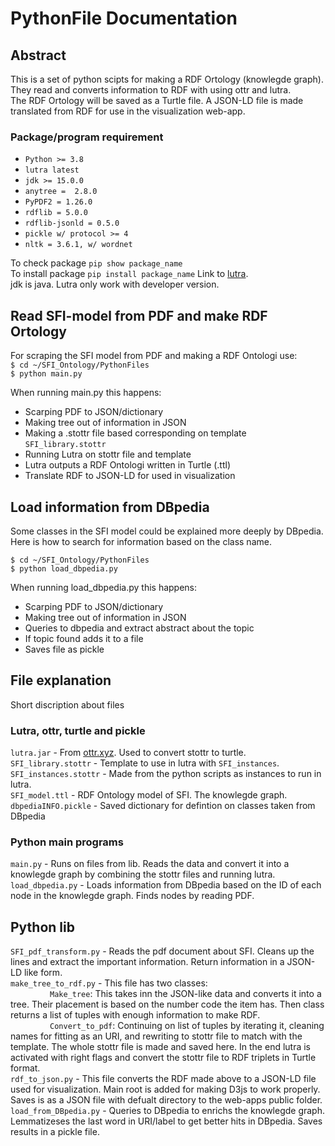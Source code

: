 # PythonFile Documentation

## Abstract
This is a set of python scipts for making a RDF Ortology (knowlegde graph). They read and converts information to RDF with using ottr and lutra.  
The RDF Ortology will be saved as a Turtle file. A JSON-LD file is made translated from RDF for use in the visualization web-app.

### Package/program requirement
* `Python >= 3.8`
* `lutra latest`
* `jdk >= 15.0.0`
* `anytree =  2.8.0`
* `PyPDF2 = 1.26.0`
* `rdflib = 5.0.0`
* `rdflib-jsonld = 0.5.0`
* `pickle w/ protocol >= 4`
* `nltk = 3.6.1, w/ wordnet`

To check package `pip show package_name`  
To install package `pip install package_name`
Link to [lutra](https://ottr.xyz/#Lutra).  
jdk is java. Lutra only work with developer version.  


## Read SFI-model from PDF and make RDF Ortology
For scraping the SFI model from PDF and making a RDF Ontologi use:  
`$ cd ~/SFI_Ontology/PythonFiles`  
`$ python main.py`  

When running main.py this happens:
* Scarping PDF to JSON/dictionary
* Making tree out of information in JSON
* Making a .stottr file based corresponding on template `SFI_library.stottr`
* Running Lutra on stottr file and template
* Lutra outputs a RDF Ontologi written in Turtle (.ttl)
* Translate RDF to JSON-LD for used in visualization


## Load information from DBpedia
Some classes in the SFI model could be explained more deeply by DBpedia. Here is how to search for information based on the class name.  

`$ cd ~/SFI_Ontology/PythonFiles`  
`$ python load_dbpedia.py`

When running load_dbpedia.py this happens:
* Scarping PDF to JSON/dictionary
* Making tree out of information in JSON
* Queries to dbpedia and extract abstract about the topic
* If topic found adds it to a file
* Saves file as pickle


## File explanation
Short discription about files

### Lutra, ottr, turtle and pickle
`lutra.jar` - From [ottr.xyz](ottr.xyz). Used to convert stottr to turtle.  
`SFI_library.stottr` - Template to use in lutra with `SFI_instances`.  
`SFI_instances.stottr` - Made from the python scripts as instances to run in lutra.   
`SFI_model.ttl` - RDF Ontology model of SFI. The knowlegde graph.  
`dbpediaINFO.pickle` - Saved dictionary for defintion on classes taken from DBpedia

### Python main programs
`main.py` - Runs on files from lib. Reads the data and convert it into a knowlegde graph by combining the stottr files and running lutra.  
`load_dbpedia.py` - Loads information from DBpedia based on the ID of each node in the knowlegde graph. Finds nodes by reading PDF.  

## Python lib
`SFI_pdf_transform.py` - Reads the pdf document about SFI. Cleans up the lines and extract the important information. Return information in a JSON-LD like form.   
`make_tree_to_rdf.py` - This file has two classes:  
&nbsp;&nbsp;&nbsp;&nbsp;&nbsp;&nbsp;&nbsp;&nbsp;&nbsp;&nbsp;&nbsp;&nbsp;&nbsp;&nbsp;&nbsp;&nbsp;`Make_tree`: This takes inn the JSON-like data and converts it into a tree. Their placement is 
based on the number code the item has. Then class returns a list of tuples with enough information to make RDF.
&nbsp;&nbsp;&nbsp;&nbsp;&nbsp;&nbsp;&nbsp;&nbsp;&nbsp;&nbsp;&nbsp;&nbsp;&nbsp;&nbsp;&nbsp;&nbsp;`Convert_to_pdf`: Continuing on list of tuples
by iterating it, cleaning names for fitting as an URI, and rewriting to stottr file to match with the template. The whole stottr file is made and saved here.
In the end lutra is activated with right flags and convert the stottr file to RDF triplets in Turtle format.  
`rdf_to_json.py` - This file converts the RDF made above to a JSON-LD file used for visualization. Main root is added for making D3js to work properly. Saves is as a JSON file with defualt
directory to the web-apps public folder.  
`load_from_DBpedia.py` - Queries to DBpedia to enrichs the knowlegde graph. Lemmatizeses the last word in URI/label to get better hits in DBpedia. Saves results in a pickle file.
